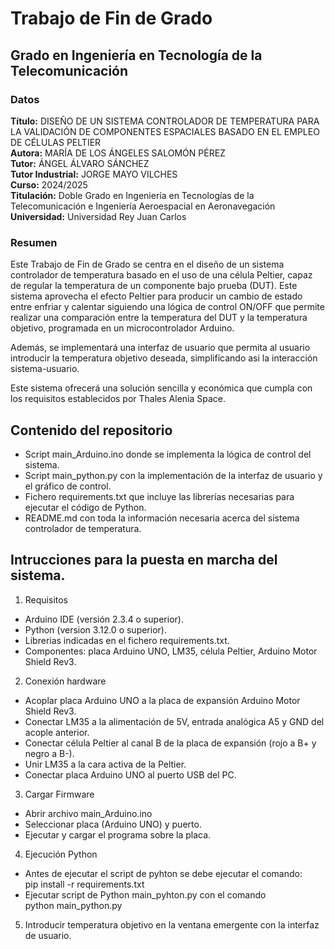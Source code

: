 # Trabajo de Fin de Grado
## Grado en Ingeniería en Tecnología de la Telecomunicación

### Datos  
**Título:** DISEÑO DE UN SISTEMA CONTROLADOR DE TEMPERATURA PARA LA VALIDACIÓN DE COMPONENTES ESPACIALES BASADO EN EL EMPLEO DE CÉLULAS PELTIER  
**Autora:** MARÍA DE LOS ÁNGELES SALOMÓN PÉREZ  
**Tutor:** ÁNGEL ÁLVARO SÁNCHEZ  
**Tutor Industrial:** JORGE MAYO  VILCHES  
**Curso:** 2024/2025  
**Titulación:** Doble Grado en Ingeniería en Tecnologías de la Telecomunicación e Ingeniería Aeroespacial en Aeronavegación  
**Universidad:** Universidad Rey Juan Carlos

### Resumen
Este Trabajo de Fin de Grado se centra en el diseño de un sistema controlador de temperatura basado en el uso de una célula Peltier, capaz de regular la temperatura de un componente bajo prueba (DUT). Este sistema aprovecha el efecto Peltier para producir un cambio de estado entre enfriar y calentar siguiendo una lógica de control ON/OFF que permite realizar una comparación entre la temperatura del DUT y la temperatura objetivo, programada en un microcontrolador Arduino.  

Además, se implementará una interfaz de usuario que permita al usuario introducir la temperatura objetivo deseada, simplificando asi la interacción sistema-usuario.  

Este sistema ofrecerá una solución sencilla y económica que cumpla con los requisitos establecidos por Thales Alenia Space.

## Contenido del repositorio
- Script main_Arduino.ino donde se implementa la lógica de control del sistema.
- Script main_python.py con la implementación de la interfaz de usuario y el gráfico de control.
- Fichero requirements.txt que incluye las librerías necesarias para ejecutar el código de Python.
- README.md con toda la información necesaria acerca del sistema controlador de temperatura.

## Intrucciones para la puesta en marcha del sistema.
1. Requisitos
- Arduino IDE (versión 2.3.4 o superior).  
- Python (version 3.12.0 o superior).  
- Librerias indicadas en el fichero requirements.txt.
- Componentes: placa Arduino UNO, LM35, célula Peltier, Arduino Motor Shield Rev3.  
2. Conexión hardware
- Acoplar placa Arduino UNO a la placa de expansión Arduino Motor Shield Rev3.
- Conectar LM35 a la alimentación de 5V, entrada analógica A5 y GND del acople anterior.  
- Conectar célula Peltier al canal B de la placa de expansión (rojo a B+ y negro a B-).  
- Unir LM35 a la cara activa de la Peltier.  
- Conectar placa Arduino UNO al puerto USB del PC.  
3. Cargar Firmware
- Abrir archivo main_Arduino.ino
- Seleccionar placa (Arduino UNO) y puerto.
- Ejecutar y cargar el programa sobre la placa.
4. Ejecución Python
- Antes de ejecutar el script de pyhton se debe ejecutar el comando:  
 pip install -r requirements.txt
- Ejecutar script de Python main_pyhton.py con el comando  
 python main_python.py  
5. Introducir temperatura objetivo en la ventana emergente con la interfaz de usuario.






